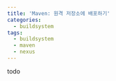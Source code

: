 ```yaml
---
title: 'Maven: 원격 저장소에 배포하기'
categories:
  - buildsystem
tags:
  - buildsystem
  - maven
  - nexus
---
```


todo
